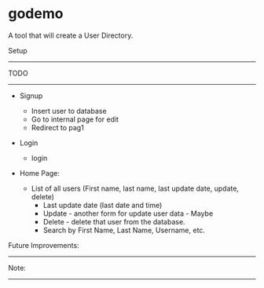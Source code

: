# godemo

A tool that will create a User Directory.


Setup
________________


TODO
___________

- Signup
    - Insert user to database
    - Go to internal page for edit
    - Redirect to pag1
    
- Login
    - login
    
- Home Page:
    - List of all users (First name, last name, last update date, update, delete)
        - Last update date (last date and time)
        - Update - another form for update user data - Maybe
        - Delete - delete that user from the database.
        - Search by First Name, Last Name, Username, etc.


Future Improvements:
____________________



Note:
______






